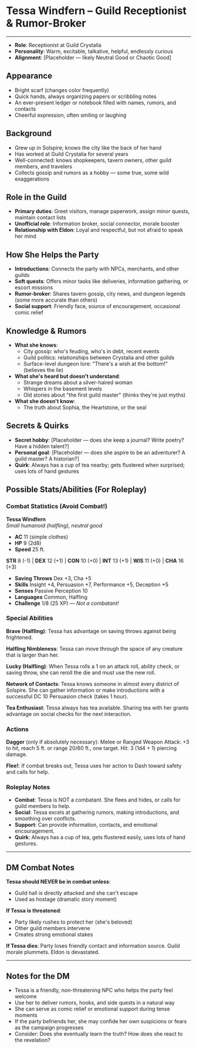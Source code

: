 # Tessa Windfern – Guild Receptionist & Rumor-Broker

---

- **Role**: Receptionist at Guild Crystalia
- **Personality**: Warm, excitable, talkative, helpful, endlessly curious
- **Alignment**: [Placeholder — likely Neutral Good or Chaotic Good]

## Appearance
- Bright scarf (changes color frequently)
- Quick hands, always organizing papers or scribbling notes
- An ever-present ledger or notebook filled with names, rumors, and contacts
- Cheerful expression, often smiling or laughing

## Background
- Grew up in Solspire; knows the city like the back of her hand
- Has worked at Guild Crystalia for several years
- Well-connected: knows shopkeepers, tavern owners, other guild members, and travelers
- Collects gossip and rumors as a hobby — some true, some wild exaggerations

## Role in the Guild
- **Primary duties**: Greet visitors, manage paperwork, assign minor quests, maintain contact lists
- **Unofficial role**: Information broker, social connector, morale booster
- **Relationship with Eldon**: Loyal and respectful, but not afraid to speak her mind

## How She Helps the Party
- **Introductions**: Connects the party with NPCs, merchants, and other guilds
- **Soft quests**: Offers minor tasks like deliveries, information gathering, or escort missions
- **Rumor-broker**: Shares tavern gossip, city news, and dungeon legends (some more accurate than others)
- **Social support**: Friendly face, source of encouragement, occasional comic relief

## Knowledge & Rumors
- **What she knows**:
  - City gossip: who's feuding, who's in debt, recent events
  - Guild politics: relationships between Crystalia and other guilds
  - Surface-level dungeon lore: "There's a wish at the bottom!" (believes the lie)
- **What she's heard but doesn't understand**:
  - Strange dreams about a silver-haired woman
  - Whispers in the basement levels
  - Old stories about "the first guild master" (thinks they're just myths)
- **What she doesn't know**:
  - The truth about Sophia, the Heartstone, or the seal

## Secrets & Quirks
- **Secret hobby**: [Placeholder — does she keep a journal? Write poetry? Have a hidden talent?]
- **Personal goal**: [Placeholder — does she aspire to be an adventurer? A guild master? A historian?]
- **Quirk**: Always has a cup of tea nearby; gets flustered when surprised; uses lots of hand gestures

## Possible Stats/Abilities (For Roleplay)

### Combat Statistics (Avoid Combat!)

**Tessa Windfern**  
*Small humanoid (halfling), neutral good*

- **AC** 11 (simple clothes)
- **HP** 9 (2d8)
- **Speed** 25 ft.

**STR** 8 (-1) | **DEX** 12 (+1) | **CON** 10 (+0) | **INT** 13 (+1) | **WIS** 11 (+0) | **CHA** 16 (+3)

- **Saving Throws** Dex +3, Cha +5
- **Skills** Insight +4, Persuasion +7, Performance +5, Deception +5
- **Senses** Passive Perception 10
- **Languages** Common, Halfling
- **Challenge** 1/8 (25 XP) — *Not a combatant!*

### Special Abilities

**Brave (Halfling)**: Tessa has advantage on saving throws against being frightened.

**Halfling Nimbleness**: Tessa can move through the space of any creature that is larger than her.

**Lucky (Halfling)**: When Tessa rolls a 1 on an attack roll, ability check, or saving throw, she can reroll the die and must use the new roll.

**Network of Contacts**: Tessa knows someone in almost every district of Solspire. She can gather information or make introductions with a successful DC 10 Persuasion check (takes 1 hour).

**Tea Enthusiast**: Tessa always has tea available. Sharing tea with her grants advantage on social checks for the next interaction.

### Actions

**Dagger** (only if absolutely necessary): Melee or Ranged Weapon Attack: +3 to hit, reach 5 ft. or range 20/60 ft., one target. Hit: 3 (1d4 + 1) piercing damage.

**Flee!**: If combat breaks out, Tessa uses her action to Dash toward safety and calls for help.

### Roleplay Notes
- **Combat**: Tessa is NOT a combatant. She flees and hides, or calls for guild members to help.
- **Social**: Tessa excels at gathering rumors, making introductions, and smoothing over conflicts.
- **Support**: Can provide information, contacts, and emotional encouragement.
- **Quirk**: Always has a cup of tea, gets flustered easily, uses lots of hand gestures.

---

## DM Combat Notes

**Tessa should NEVER be in combat unless**:
- Guild hall is directly attacked and she can't escape
- Used as hostage (dramatic story moment)

**If Tessa is threatened**:
- Party likely rushes to protect her (she's beloved)
- Other guild members intervene
- Creates strong emotional stakes

**If Tessa dies**: Party loses friendly contact and information source. Guild morale plummets. Eldon is devastated.

---

## Notes for the DM
- Tessa is a friendly, non-threatening NPC who helps the party feel welcome
- Use her to deliver rumors, hooks, and side quests in a natural way
- She can serve as comic relief or emotional support during tense moments
- If the party befriends her, she may confide her own suspicions or fears as the campaign progresses
- Consider: Does she eventually learn the truth? How does she react to the revelation?
